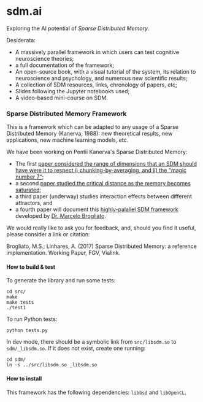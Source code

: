 #  sdm.ai  
Exploring the AI potential of _Sparse Distributed Memory_.

Desiderata: 
 * A massively parallel framework in which users can test cognitive neuroscience theories;
 * a full documentation of the framework;
 * An open-source book, with a visual tutorial of the system, its relation to neuroscience and psychology, and numerous new scientific results;
 * A collection of SDM resources, links, chronology of papers, etc; 
 * Slides following the Jupyter notebooks used; 
 * A video-based mini-course on SDM.








### Sparse Distributed Memory Framework
This is a framework which can be adapted to any usage of a Sparse Distributed Memory (Kanerva, 1988):  new theoretical results, new applications, new machine learning models, etc.  

 We have been working on Pentii Kanerva's Sparse Distributed Memory:
   - The first [paper considered the range of dimensions that an SDM should have were it to respect i) chunking-by-averaging, and ii) the "magic number 7"](http://journals.plos.org/plosone/article?id=10.1371/journal.pone.0015592);
   - a second [paper studied the critical distance as the memory becomes saturated](http://journal.frontiersin.org/article/10.3389/fnhum.2014.00222/full);
   - a third paper (underway) studies interaction effects between different attractors, and
   - a fourth paper will document this [highly-palallel SDM framework](https://github.com/msbrogli/sdm-framework) developed by [Dr. Marcelo Brogliato](https://github.com/msbrogli).  

We would really like to ask you for feedback, and, should you find it useful, please consider a link or citation:

Brogliato, M.S.; Linhares, A. (2017) Sparse Distributed Memory: a reference implementation.  Working Paper, FGV, Vialink.


#### How to build & test
To generate the library and run some tests:

    cd src/
	make
	make tests
	./test1

To run Python tests:

	python tests.py

In dev mode, there should be a symbolic link from `src/libsdm.so` to `sdm/_libsdm.so`. If it does not exist, create one running:

	cd sdm/
	ln -s ../src/libsdm.so _libsdm.so


#### How to install
This framework has the following dependencies: `libbsd` and `libOpenCL`.
